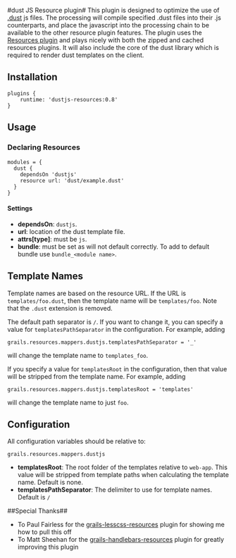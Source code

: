 #dust JS Resource plugin#
This plugin is designed to optimize the use of <a href="https://github.com/linkedin/dustjs">.dust</a> js files. The processing will compile specified .dust files into their .js counterparts, and place the javascript into the processing chain to be available to the other resource plugin features. The plugin uses the <a href="http://www.grails.org/plugin/resources">Resources plugin</a> and plays nicely with both the zipped and cached resources plugins. It will also include the core of the dust library which is required to render dust templates on the client.

## Installation

    plugins {
        runtime: 'dustjs-resources:0.8'
    }

## Usage

### Declaring Resources

    modules = {
      dust {
        dependsOn 'dustjs'
        resource url: 'dust/example.dust'
      }
    }

#### Settings

*   **dependsOn**: `dustjs`.
*   **url**: location of the dust template file.
*   **attrs[type]**: must be `js`.
*   **bundle**: must be set as will not default correctly. To add to default bundle use `bundle_<module name>`.

## Template Names

Template names are based on the resource URL. If the URL is `templates/foo.dust`, then the template name will be `templates/foo`.
Note that the `.dust` extension is removed.

The default path separator is `/`. If you want to change it, you can specify a value for `templatesPathSeparator` in the configuration. For example,
adding

    grails.resources.mappers.dustjs.templatesPathSeparator = '_'

will change the template name to `templates_foo`.

If you specify a value for `templatesRoot` in the configuration, then that value will be stripped from the template name. For example, adding

    grails.resources.mappers.dustjs.templatesRoot = 'templates'

will change the template name to just `foo`.

## Configuration

All configuration variables should be relative to:

    grails.resources.mappers.dustjs

*   **templatesRoot**: The root folder of the templates relative to `web-app`. This value will be stripped from template paths when calculating the template name. Default is none.
*   **templatesPathSeparator**: The delimiter to use for template names. Default is `/`


##Special Thanks##
* To Paul Fairless for the <a href="https://github.com/paulfairless/grails-lesscss-resources">grails-lesscss-resources</a> plugin for showing me how to pull this off
* To Matt Sheehan for the <a href="https://github.com/sheehan/grails-handlebars-resources">grails-handlebars-resources</a> plugin for greatly improving this plugin